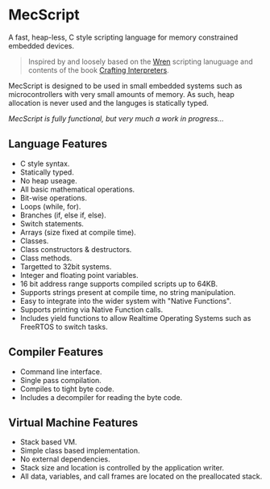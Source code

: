 # MecScript
A fast, heap-less, C style scripting language for memory constrained embedded devices.

> Inspired by and loosely based on the [Wren](https://wren.io/) scripting lanuguage and contents of the book [Crafting Interpreters](https://craftinginterpreters.com/).

MecScript is designed to be used in small embedded systems such as microcontrollers with very small amounts of memory. As such, heap allocation is never used and the languges is statically typed.

*MecScript is fully functional, but very much a work in progress...*

## Language Features
 - C style syntax.
 - Statically typed.
 - No heap useage.
 - All basic mathematical operations.
 - Bit-wise operations.
 - Loops (while, for).
 - Branches (if, else if, else).
 - Switch statements.
 - Arrays (size fixed at compile time).
 - Classes.
 - Class constructors & destructors.
 - Class methods.
 - Targetted to 32bit systems.
 - Integer and floating point variables. 
 - 16 bit address range supports compiled scripts up to 64KB.
 - Supports strings present at compile time, no string manipulation.
 - Easy to integrate into the wider system with "Native Functions".
 - Supports printing via Native Function calls.
 - Includes yield functions to allow Realtime Operating Systems such as FreeRTOS to switch tasks.

## Compiler Features
 - Command line interface.
 - Single pass compilation.
 - Compiles to tight byte code.
 - Includes a decompiler for reading the byte code.

## Virtual Machine Features
 - Stack based VM.
 - Simple class based implementation.
 - No external dependencies.
 - Stack size and location is controlled by the application writer.
 - All data, variables, and call frames are located on the preallocated stack.